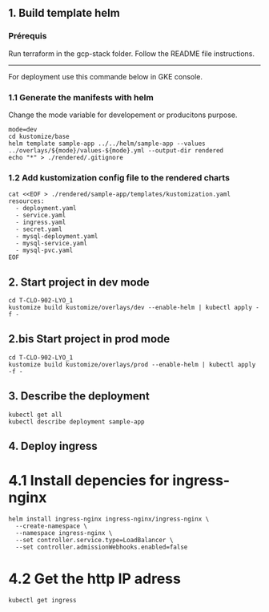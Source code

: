 ## 1. Build template helm

### Prérequis

Run terraform in the gcp-stack folder. Follow the README file instructions.

---

For deployment use this commande below in GKE console.

### 1.1 Generate the manifests with helm

Change the mode variable for developement or producitons purpose.


```
mode=dev
cd kustomize/base
helm template sample-app ../../helm/sample-app --values ../overlays/${mode}/values-${mode}.yml --output-dir rendered
echo "*" > ./rendered/.gitignore
```

### 1.2 Add kustomization config file to the rendered charts
```
cat <<EOF > ./rendered/sample-app/templates/kustomization.yaml
resources:
  - deployment.yaml
  - service.yaml
  - ingress.yaml
  - secret.yaml
  - mysql-deployment.yaml
  - mysql-service.yaml
  - mysql-pvc.yaml
EOF
```

## 2. Start project in dev mode

```
cd T-CLO-902-LYO_1
kustomize build kustomize/overlays/dev --enable-helm | kubectl apply -f -
```

## 2.bis Start project in prod mode

```
cd T-CLO-902-LYO_1
kustomize build kustomize/overlays/prod --enable-helm | kubectl apply -f -
```

## 3. Describe the deployment

```
kubectl get all
kubectl describe deployment sample-app
```


## 4. Deploy ingress 

# 4.1 Install depencies for ingress-nginx 

```
helm install ingress-nginx ingress-nginx/ingress-nginx \
  --create-namespace \
  --namespace ingress-nginx \
  --set controller.service.type=LoadBalancer \
  --set controller.admissionWebhooks.enabled=false
```

# 4.2 Get the http IP adress

```
kubectl get ingress
```

